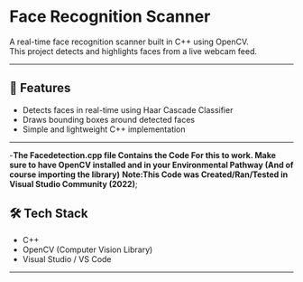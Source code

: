 # Face Recognition Scanner

A real-time face recognition scanner built in C++ using OpenCV.  
This project detects and highlights faces from a live webcam feed.

---

## 🚀 Features
- Detects faces in real-time using Haar Cascade Classifier
- Draws bounding boxes around detected faces
- Simple and lightweight C++ implementation

---
-**The Facedetection.cpp file Contains the Code For this to work. Make sure to have OpenCV installed and in your Environmental Pathway (And of course importing the library)**
**Note:This Code was Created/Ran/Tested in Visual Studio Community (2022)**;

## 🛠️ Tech Stack
- C++  
- OpenCV (Computer Vision Library)  
- Visual Studio / VS Code  

---


